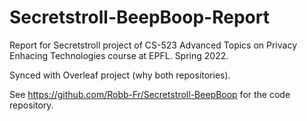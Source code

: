 # Secretstroll-BeepBoop-Report
Report for Secretstroll project of CS-523 Advanced Topics on Privacy Enhacing Technologies course at EPFL. Spring 2022.

Synced with Overleaf project (why both repositories).

See https://github.com/Robb-Fr/Secretstroll-BeepBoop for the code repository.
